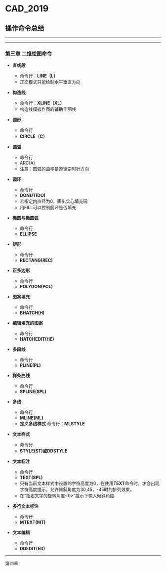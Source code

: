 # CAD_2019
## 操作命令总结  
---
---
### 第三章 二维绘图命令
+ **直线段**  
  + 命令行：**LINE（L）**
  + 正交模式只能绘制水平垂直方向
  
+ **构造线**  
  + 命令行：**XLINE（XL）**  
  + 构造线模拟作图的辅助作图线  
+ **圆形**  
  + 命令行  
  + **CIRCLE（C）** 

+ **圆弧**  
  + 命令行  
  + ARC(A)
  + 注意：圆弧的曲率是遵循逆时针方向  
+ **圆环**  
  + 命令行  
  + **DONUT(DO)**
  + 若指定内直径为0，画出实心填充园  
  + 用FILL可以控制圆环是否填充  
+ **椭圆与椭圆弧**  
  + 命令行  
  + **ELLIPSE**  
+ **矩形**  
  + 命令行  
  + **RECTANG(REC)**  
+ **正多边形**  
  + 命令行  
  + **POLYGON(POL)**
+ **图案填充**  
  + 命令行  
  + **BHATCH(H)**
+ **编辑填充的图案**  
  + 命令行  
  + **HATCHEDIT(HE)**  
+ **多段线**
  + 命令行  
  + **PLINE(PL)**
+ **样条曲线**
  + 命令行  
  + **SPLINE(SPL)**
+ **多线**
  + 命令行  
  + **MLINE(ML)**
  + **定义多线样式**
    命令行：**MLSTYLE**
+ **文本样式**
  + 命令行  
  + **STYLE(ST)或DDSTYLE**
+ **文本标注**
  + 命令行  
  + **TEXT(SPL)**  
  + 只有当前文本样式中设置的字符高度为0，在使用**TEXT**命令时，才会出现字符高度提示。允许倾斜角度为30,45，-45时的排列效果。
  + 在“指定文字的旋转角度<0>”提示下输入倾斜角度
+ **多行文本标注**
  + 命令行  
  + **MTEXT(MT)**  
+ **文本编辑**
  + 命令行  
  + **DDEDIT(ED)**  
---
第四章




